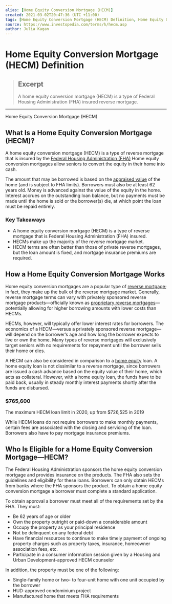 ```yaml
---
alias: [Home Equity Conversion Mortgage (HECM)]
created: 2021-03-02T20:47:36 (UTC +11:00)
tags: [Home Equity Conversion Mortgage (HECM) Definition, Home Equity Conversion Mortgage (HECM)]
source: https://www.investopedia.com/terms/h/hecm.asp
author: Julia Kagan
---
```


# Home Equity Conversion Mortgage (HECM) Definition

> ## Excerpt
> A home equity conversion mortgage (HECM) is a type of Federal Housing Administration (FHA) insured reverse mortgage.

---

Home Equity Conversion Mortgage (HECM)
## What Is a Home Equity Conversion Mortgage (HECM)?

A home equity conversion mortgage (HECM) is a type of reverse mortgage that is insured by the [Federal Housing Administration (FHA)](https://www.investopedia.com/terms/f/federal-housing-administration.asp) Home equity conversion mortgages allow seniors to convert the equity in their home into cash.

The amount that may be borrowed is based on the [appraised value](https://www.investopedia.com/terms/a/appraised_value.asp) of the home (and is subject to FHA limits). Borrowers must also be at least 62 years old. Money is advanced against the value of the equity in the home. Interest accrues on the outstanding loan balance, but no payments must be made until the home is sold or the borrower(s) die, at which point the loan must be repaid entirely.

### Key Takeaways

-   A home equity conversion mortgage (HECM) is a type of reverse mortgage that is Federal Housing Administration (FHA) insured.
-   HECMs make up the majority of the reverse mortgage market.
-   HECM terms are often better than those of private reverse mortgages, but the loan amount is fixed, and mortgage insurance premiums are required.

## How a Home Equity Conversion Mortgage Works

Home equity conversion mortgages are a popular type of [reverse mortgage](https://www.investopedia.com/mortgage/reverse-mortgage/); in fact, they make up the bulk of the reverse mortgage market. Generally, reverse mortgage terms can vary with privately sponsored reverse mortgage products—officially known as [proprietary reverse mortgages](https://www.investopedia.com/terms/p/proprietary-reverse-mortgage.asp)—potentially allowing for higher borrowing amounts with lower costs than HECMs.

HECMs, however, will typically offer lower interest rates for borrowers. The economics of a HECM—versus a privately sponsored reverse mortgage—will depend on the borrower’s age and how long the borrower expects to live or own the home. Many types of reverse mortgages will exclusively target seniors with no requirements for repayment until the borrower sells their home or dies.

A HECM can also be considered in comparison to a [home equity](https://www.investopedia.com/terms/h/home_equity.asp) loan. A home equity loan is not dissimilar to a reverse mortgage, since borrowers are issued a cash advance based on the equity value of their home, which acts as collateral. However, with a home equity loan, the funds have to be paid back, usually in steady monthly interest payments shortly after the funds are disbursed.

### $765,600

The maximum HECM loan limit in 2020, up from $726,525 in 2019

While HECM loans do not require borrowers to make monthly payments, certain fees are associated with the closing and servicing of the loan. Borrowers also have to pay mortgage insurance premiums.

## Who Is Eligible for a Home Equity Conversion Mortgage—HECM?

The Federal Housing Administration sponsors the home equity conversion mortgage and provides insurance on the products. The FHA also sets the guidelines and eligibility for these loans. Borrowers can only obtain HECMs from banks where the FHA sponsors the product. To obtain a home equity conversion mortgage a borrower must complete a standard application.

To obtain approval a borrower must meet all of the requirements set by the FHA. They must:

-   Be 62 years of age or older
-   Own the property outright or paid-down a considerable amount
-   Occupy the property as your principal residence
-   Not be delinquent on any federal debt
-   Have financial resources to continue to make timely payment of ongoing property charges such as property taxes, insurance, homeowner association fees, etc.
-   Participate in a consumer information session given by a Housing and Urban Development-approved HECM counselor

In addition, the property must be one of the following:

-   Single-family home or two- to four-unit home with one unit occupied by the borrower
-   HUD-approved condominium project
-   Manufactured home that meets FHA requirements
